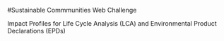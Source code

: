 
#Sustainable Commmunities Web Challenge

Impact Profiles for Life Cycle Analysis (LCA) and Environmental Product Declarations (EPDs)
